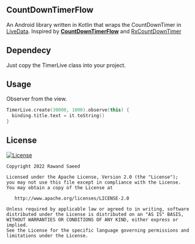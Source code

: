 ## CountDownTimerFlow

An Android library written in Kotlin that wraps the CountDownTimer in [LiveData](https://developer.android.com/reference/kotlin/androidx/lifecycle/LiveData).  Inspired by **[CountDownTimerFlow](https://github.com/ThanosFisherman/CountDownTimerFlow)** and [RxCountDownTimer](https://github.com/wardellbagby/RxCountDownTimer)



## Dependecy

Just copy the TimerLive class into your project.



## Usage

Observer from the view. 

```kotlin
TimerLive.create(30000, 1000).observe(this) {
  binding.title.text = it.toString()
}
```

## 

## License

[![License](https://camo.githubusercontent.com/407f2e25e126cc79d7fbe097734f69593ba3385c22132b81dadc1e9ef2455c43/68747470733a2f2f696d672e736869656c64732e696f2f62616467652f6c6963656e73652d417061636865253230322d3445423142412e7376673f7374796c653d666c61742d737175617265)](https://www.apache.org/licenses/LICENSE-2.0.html)

```
Copyright 2022 Rawand Saeed

Licensed under the Apache License, Version 2.0 (the "License");
you may not use this file except in compliance with the License.
You may obtain a copy of the License at

   http://www.apache.org/licenses/LICENSE-2.0

Unless required by applicable law or agreed to in writing, software
distributed under the License is distributed on an "AS IS" BASIS,
WITHOUT WARRANTIES OR CONDITIONS OF ANY KIND, either express or implied.
See the License for the specific language governing permissions and
limitations under the License.
```
